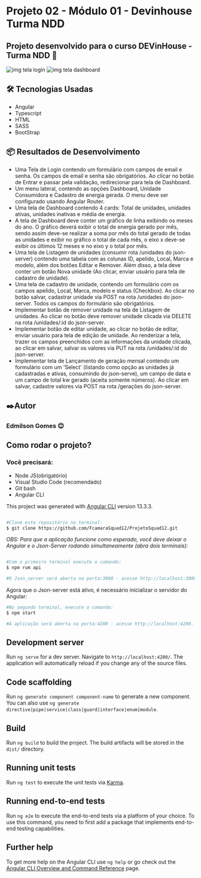 # Projeto 02 - Módulo 01 - Devinhouse Turma NDD

## Projeto desenvolvido para o curso DEVinHouse - Turma NDD 🚀

<img class="logo-nav" src="assets/imagens/tela_login.jpg" alt="img tela login">
<img class="logo-nav" src="assets/imagens/tela_dashboard.jpg" alt="img tela dashboard">

<h2>🛠️ Tecnologias Usadas</h2>  
<ul>
    <li>Angular</li>
    <li>Typescript</li>
    <li>HTML</li>
    <li>SASS</li>
    <li>BootStrap</li>
</ul>

<h2>📦 Resultados de Desenvolvimento</h2>  
<ul>
    <li>Uma Tela de Login contendo um formulário com campos de email e senha. Os campos de email e senha são obrigatórios. Ao clicar no botão de Entrar e passar pela validação, redirecionar para tela de Dashboard.</li>
    <li>Um menu lateral, contendo as opções Dashboard, Unidade Consumidora e Cadastro de energia gerada. O menu deve ser configurado usando Angular Router. </li>
    <li>Uma tela de Dashboard contendo 4 cards: Total de unidades, unidades ativas, unidades inativas e média de energia.</li>
    <li>A tela  de Dashboard deve conter um gráfico de linha exibindo os meses do ano. O gráfico deverá exibir o total de energia gerado por mês, sendo assim deve-se realizar a soma por mês do total gerado de todas as unidades e exibir no gráfico o total de cada mês, o eixo x deve-se exibir os últimos 12 meses e no eixo y o total por mês.</li>
    <li>Uma tela de Listagem de unidades (consumir rota /unidades do json-server) contendo uma tabela com as colunas ID, apelido, Local, Marca e modelo, além dos botões Editar e Remover. Além disso, a tela deve conter um botão Nova unidade (Ao clicar, enviar usuário para tela de cadastro de unidade).</li>
    <li>Uma tela de cadastro de unidade, contendo um formulário com os campos apelido, Local, Marca, modelo e status (Checkbox). Ao clicar no botão salvar, cadastrar unidade via POST na rota /unidades do json-server. Todos os campos do formulário são obrigatórios.</li>
    <li>Implementar botão de remover unidade na tela de Listagem de unidades. Ao clicar no botão deve remover unidade clicada via DELETE na rota /unidades/:id do json-server.</li>
    <li>Implementar botão de editar unidade, ao clicar no botão de editar, enviar usuário para tela de edição de unidade. Ao renderizar a tela, trazer os campos preenchidos com as informações da unidade clicada, ao clicar em salvar, salvar os valores via PUT na rota /unidades/:id do json-server.</li>
    <li>Implementar tela de Lançamento de geração mensal contendo um formulário com um 'Select' (listando como opção as unidades já cadastradas e ativas, consumindo do json-serve), um campo de data e um campo de total kw gerado (aceita somente números). Ao clicar em salvar, cadastre valores via POST na rota /gerações do json-server.</li>
</ul>

<h2>✒️Autor</h2>
<h3>Edmilson Gomes 😊</h3>

## Como rodar o projeto?
### Você precisará:
<ul>
    <li>Node JS(obrigatório)</li>
    <li>Visual Studio Code (recomendado)</li>
    <li>Git bash </li>
    <li>Angular CLI</li>
</ul>

This project was generated with [Angular CLI](https://github.com/angular/angular-cli) version 13.3.3.

``` bash

#Clone este repositório no terminal:
$ git clone https://github.com/FcamaraSquad12/ProjetoSquad12.git

```

*OBS: Para que a aplicação funcione como esperado, você deve deixar o Angular e o Json-Server rodando simultaneamente (abra dois terminais):*

``` bash

#Com o primeiro terminal execute o comando:
$ npm rum api

#O Json_server será aberta na porta:3000 - acesse http://localhost:3000. 
```
Agora que o Json-server está ativo, é necessário inicializar o servidor do Angular: 

```bash
#No segundo terminal, execute o comando:
$ npm start

#A aplicação será aberta na porta:4200 - acesse http://localhost:4200. 
```

## Development server

Run `ng serve` for a dev server. Navigate to `http://localhost:4200/`. The application will automatically reload if you change any of the source files.

## Code scaffolding

Run `ng generate component component-name` to generate a new component. You can also use `ng generate directive|pipe|service|class|guard|interface|enum|module`.

## Build

Run `ng build` to build the project. The build artifacts will be stored in the `dist/` directory.

## Running unit tests

Run `ng test` to execute the unit tests via [Karma](https://karma-runner.github.io).

## Running end-to-end tests

Run `ng e2e` to execute the end-to-end tests via a platform of your choice. To use this command, you need to first add a package that implements end-to-end testing capabilities.

## Further help

To get more help on the Angular CLI use `ng help` or go check out the [Angular CLI Overview and Command Reference](https://angular.io/cli) page.
